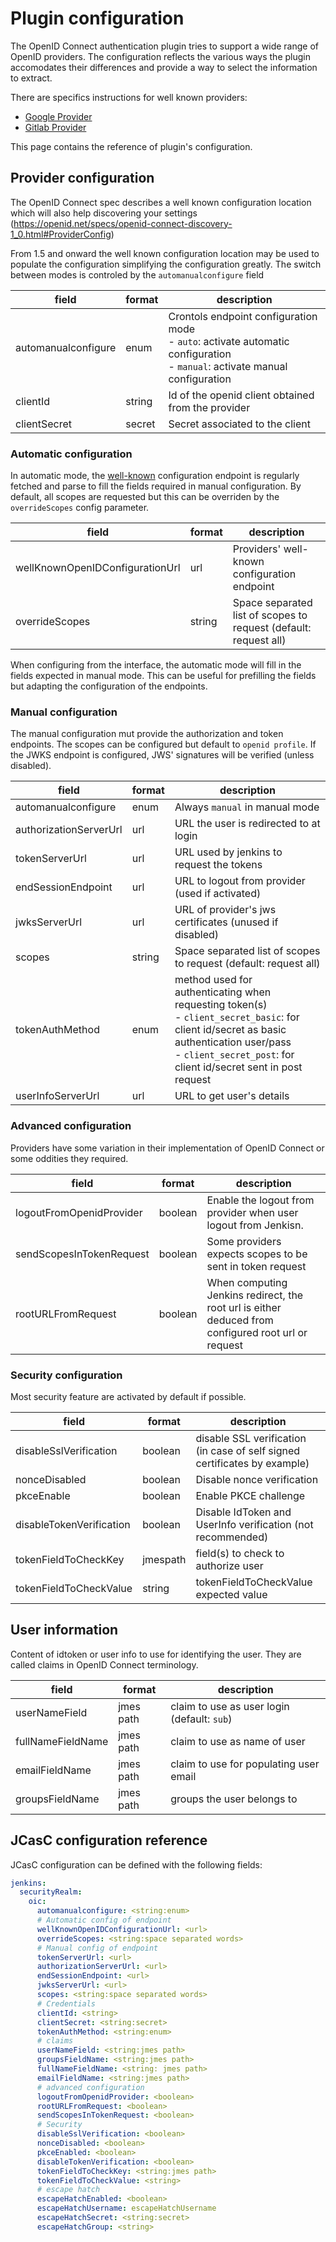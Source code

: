 # Plugin configuration

The OpenID Connect authentication plugin tries to support a wide range
of OpenID providers. The configuration reflects the various ways the
plugin accomodates their differences and provide a way to select the
information to extract.

There are specifics instructions for well known providers:

* [Google Provider](GOOGLE.md)
* [Gitlab Provider](GITLAB.md)

This page contains the reference of plugin's configuration.

## Provider configuration

The OpenID Connect spec describes a well known configuration location
which will also help discovering your settings
(<https://openid.net/specs/openid-connect-discovery-1_0.html#ProviderConfig>)

From 1.5 and onward the well known configuration location may be used to
populate the configuration simplifying the configuration greatly.
The switch between modes is controled by the `automanualconfigure` field

| field | format | description |
| ----- | ------ | ----------- |
| automanualconfigure | enum | Crontols endpoint configuration mode<br />- `auto`:  activate automatic configuration <br />- `manual`: activate manual configuration |
| clientId | string | Id of the openid client obtained from the provider |
| clientSecret | secret | Secret associated to the client |

### Automatic configuration

In automatic mode, the [well-known](https://datatracker.ietf.org/doc/html/rfc5785)
configuration endpoint is regularly fetched and parse to fill the fields
required in manual configuration. By default, all scopes are requested
but this can be overriden by the `overrideScopes` config parameter.

| field | format | description |
| ----- | ------ | ----------- |
| wellKnownOpenIDConfigurationUrl | url | Providers' well-known configuration endpoint |
| overrideScopes | string | Space separated list of scopes to request (default: request all) |

When configuring from the interface, the automatic mode will fill in the
fields expected in manual mode. This can be useful for prefilling the
fields but adapting the configuration of the endpoints.

### Manual configuration

The manual configuration mut provide the authorization and token endpoints.
The scopes can be configured but default to `openid profile`.
If the JWKS endpoint is configured, JWS' signatures will be verified
(unless disabled).

| field | format | description |
| ----- | ------ | ----------- |
| automanualconfigure | enum | Always `manual` in manual mode |
| authorizationServerUrl | url | URL the user is redirected to at login |
| tokenServerUrl | url | URL used by jenkins to request the tokens |
| endSessionEndpoint | url | URL to logout from provider (used if activated) |
| jwksServerUrl | url | URL of provider's jws certificates (unused if disabled) |
| scopes | string | Space separated list of scopes to request (default: request all) |
| tokenAuthMethod | enum | method used for authenticating when requesting token(s)<br />- `client_secret_basic`: for client id/secret as basic authentication user/pass<br />- `client_secret_post`: for client id/secret sent in post request
| userInfoServerUrl | url | URL to get user's details |

### Advanced configuration

Providers have some variation in their implementation of OpenID Connect
or some oddities they required.

| field | format | description |
| ----- | ------ | ----------- |
| logoutFromOpenidProvider | boolean | Enable the logout from provider when user logout from Jenkisn. |
| sendScopesInTokenRequest | boolean | Some providers expects scopes to be sent in token request |
| rootURLFromRequest | boolean | When computing Jenkins redirect, the root url is either deduced from configured root url or request |

### Security configuration

Most security feature are activated by default if possible.

| field | format | description |
| ----- | ------ | ----------- |
| disableSslVerification | boolean | disable SSL verification (in case of self signed certificates by example) |
| nonceDisabled | boolean | Disable nonce verification |
| pkceEnable | boolean | Enable PKCE challenge |
| disableTokenVerification | boolean | Disable IdToken and UserInfo verification (not recommended) |
| tokenFieldToCheckKey | jmespath | field(s) to check to authorize user |
| tokenFieldToCheckValue | string | tokenFieldToCheckValue expected value |

## User information

Content of idtoken or user info to use for identifying the user.
They are called claims in OpenID Connect terminology.

| field | format | description |
| ----- | ------ | ----------- |
| userNameField | jmes path | claim to use as user login (default: `sub`) |
| fullNameFieldName | jmes path | claim to use as name of user |
| emailFieldName | jmes path | claim to use for populating user email |
| groupsFieldName |jmes path | groups the user belongs to |


## JCasC configuration reference

JCasC configuration can be defined with the following fields:

```yaml
jenkins:
  securityRealm:
    oic:
      automanualconfigure: <string:enum>
      # Automatic config of endpoint
      wellKnownOpenIDConfigurationUrl: <url>
      overrideScopes: <string:space separated words>
      # Manual config of endpoint
      tokenServerUrl: <url>
      authorizationServerUrl: <url>
      endSessionEndpoint: <url>
      jwksServerUrl: <url>
      scopes: <string:space separated words>
      # Credentials
      clientId: <string>
      clientSecret: <string:secret>
      tokenAuthMethod: <string:enum>
      # claims
      userNameField: <string:jmes path>
      groupsFieldName: <string:jmes path>
      fullNameFieldName: <string: jmes path>
      emailFieldName: <string:jmes path>
      # advanced configuration
      logoutFromOpenidProvider: <boolean>
      rootURLFromRequest: <boolean>
      sendScopesInTokenRequest: <boolean>
      # Security
      disableSslVerification: <boolean>
      nonceDisabled: <boolean>
      pkceEnabled: <boolean>
      disableTokenVerification: <boolean>
      tokenFieldToCheckKey: <string:jmes path>
      tokenFieldToCheckValue: <string>
      # escape hatch
      escapeHatchEnabled: <boolean>
      escapeHatchUsername: escapeHatchUsername
      escapeHatchSecret: <string:secret>
      escapeHatchGroup: <string>
```
